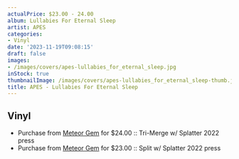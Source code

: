 ```yaml
---
actualPrice: $23.00 - 24.00
album: Lullabies For Eternal Sleep
artist: APES
categories:
- Vinyl
date: '2023-11-19T09:08:15'
draft: false
images:
- /images/covers/apes-lullabies_for_eternal_sleep.jpg
inStock: true
thumbnailImage: /images/covers/apes-lullabies_for_eternal_sleep-thumb.jpg
title: APES - Lullabies For Eternal Sleep
---
```


## Vinyl
* Purchase from [Meteor Gem](https://meteor-gem.com/products/apes-lullabies-for-eternal-sleep-lp) for $24.00 :: Tri-Merge w/ Splatter 2022 press
* Purchase from [Meteor Gem](https://meteor-gem.com/products/apes-lullabies-for-eternal-sleep-lp) for $23.00 :: Split w/ Splatter 2022 press
